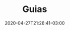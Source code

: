 ---
title: "Guias"
date: 2020-04-27T21:26:41-03:00
lastmod: 2020-04-27T21:26:41-03:00
icon: "ti-direction-alt"
description: "Todos os processos, requerimentos e melhores práticas para a utilização de nossa API."
type : "docs"
weight: "2"
---